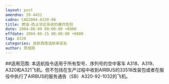 ```yaml
---
layout: post
amendno: 39-4451
cadno: CAD2004-A320-08
title: 燃油-防止邻近系统的爆炸危险
date: 2004-06-09 00:00:00 +0800
effdate: 2004-06-15 00:00:00 +0800
tag: A320
categories: 民航西南适航审定处
author: 周成刚
---
```


##适用范围:
本适航指令适用于所有型号、序列号的空中客车 A318、A319、 A320和A321飞机。但不包括在生产过程中收到AIRBUS的33518改装包或者在服役中执行了AIRBUS的服务通告（SB）A320-92-1032的飞机。

